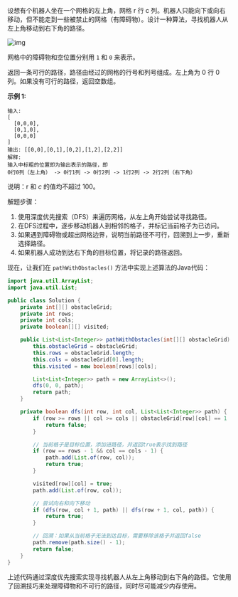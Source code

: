 设想有个机器人坐在一个网格的左上角，网格 r 行 c 列。机器人只能向下或向右移动，但不能走到一些被禁止的网格（有障碍物）。设计一种算法，寻找机器人从左上角移动到右下角的路径。

![img](https://assets.leetcode-cn.com/aliyun-lc-upload/uploads/2018/10/22/robot_maze.png)

网格中的障碍物和空位置分别用 `1` 和 `0` 来表示。

返回一条可行的路径，路径由经过的网格的行号和列号组成。左上角为 0 行 0 列。如果没有可行的路径，返回空数组。         



**示例 1:**

```
输入:
[
  [0,0,0],
  [0,1,0],
  [0,0,0]
]
输出: [[0,0],[0,1],[0,2],[1,2],[2,2]]
解释: 
输入中标粗的位置即为输出表示的路径，即
0行0列（左上角） -> 0行1列 -> 0行2列 -> 1行2列 -> 2行2列（右下角）
```

说明：r 和 *c* 的值均不超过 100。        





解题步骤：

1. 使用深度优先搜索（DFS）来遍历网格，从左上角开始尝试寻找路径。
2. 在DFS过程中，逐步移动机器人到相邻的格子，并标记当前格子为已访问。
3. 如果遇到障碍物或超出网格边界，说明当前路径不可行，回溯到上一步，重新选择路径。
4. 如果机器人成功到达右下角的目标位置，将记录的路径返回。

现在，让我们在 `pathWithObstacles()` 方法中实现上述算法的Java代码：

```java
import java.util.ArrayList;
import java.util.List;

public class Solution {
    private int[][] obstacleGrid;
    private int rows;
    private int cols;
    private boolean[][] visited;

    public List<List<Integer>> pathWithObstacles(int[][] obstacleGrid) {
        this.obstacleGrid = obstacleGrid;
        this.rows = obstacleGrid.length;
        this.cols = obstacleGrid[0].length;
        this.visited = new boolean[rows][cols];

        List<List<Integer>> path = new ArrayList<>();
        dfs(0, 0, path);
        return path;
    }

    private boolean dfs(int row, int col, List<List<Integer>> path) {
        if (row >= rows || col >= cols || obstacleGrid[row][col] == 1 || visited[row][col]) {
            return false;
        }

        // 当前格子是目标位置，添加进路径，并返回true表示找到路径
        if (row == rows - 1 && col == cols - 1) {
            path.add(List.of(row, col));
            return true;
        }

        visited[row][col] = true;
        path.add(List.of(row, col));

        // 尝试向右和向下移动
        if (dfs(row, col + 1, path) || dfs(row + 1, col, path)) {
            return true;
        }

        // 回溯：如果从当前格子无法到达目标，需要移除该格子并返回false
        path.remove(path.size() - 1);
        return false;
    }
}
```

上述代码通过深度优先搜索实现寻找机器人从左上角移动到右下角的路径。它使用了回溯技巧来处理障碍物和不可行的路径，同时尽可能减少内存使用。